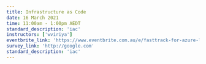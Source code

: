 ```yaml
---
title: Infrastructure as Code
date: 16 March 2021
time: 11:00am - 1:00pm AEDT
standard_description: 'iac'
instructors: ['wviriya']
eventbrite_link: 'https://www.eventbrite.com.au/e/fasttrack-for-azure-live-emea-reliability-2-registration-141871484429?ref=estw'
survey_link: 'http://google.com'
standard_description: 'iac'
---
```


